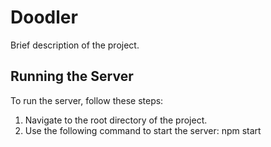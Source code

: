 # Doodler

Brief description of the project.

## Running the Server

To run the server, follow these steps:

1. Navigate to the root directory of the project.
2. Use the following command to start the server:
   npm start
